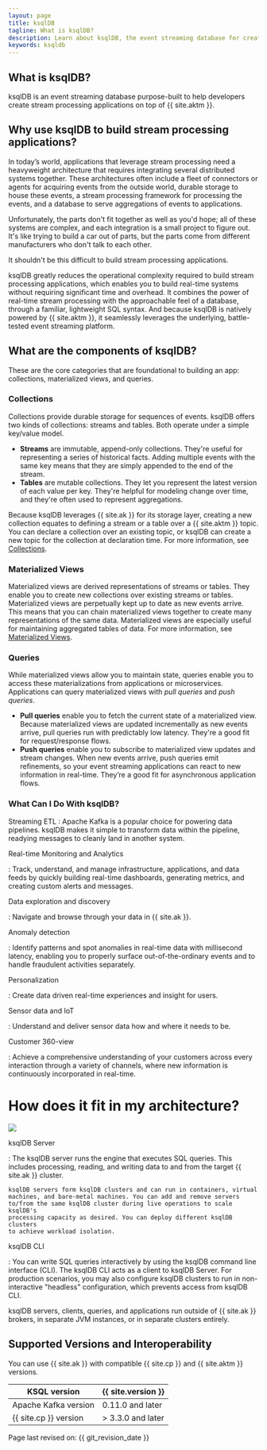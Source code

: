 ```yaml
---
layout: page
title: ksqlDB
tagline: What is ksqlDB?
description: Learn about ksqlDB, the event streaming database for creating stream processing applications with Apache Kafka®.
keywords: ksqldb
---
```


What is ksqlDB?
---------------

ksqlDB is an event streaming database purpose-built to help developers create
stream processing applications on top of {{ site.aktm }}.


Why use ksqlDB to build stream processing applications?
-------------------------------------------------------

In today’s world, applications that leverage stream processing need a
heavyweight architecture that requires integrating several distributed
systems together. These architectures often include a fleet of connectors
or agents for acquiring events from the outside world, durable storage to house
these events, a stream processing framework for processing the events, and a
database to serve aggregations of events to applications. 

Unfortunately, the parts don't fit together as well as you'd hope; all of these
systems are complex, and each integration is a small project to figure out.
It's like trying to build a car out of parts, but the parts come from different
manufacturers who don't talk to each other.

It shouldn't be this difficult to build stream processing applications.

ksqlDB greatly reduces the operational complexity required to build stream
processing applications, which enables you to build real-time systems without
requiring significant time and overhead. It combines the power of real-time
stream processing with the approachable feel of a database, through
a familiar, lightweight SQL syntax. And because ksqlDB is natively powered by
{{ site.aktm }}, it seamlessly leverages the underlying, battle-tested event
streaming platform.

What are the components of ksqlDB?
----------------------------------

These are the core categories that are foundational to building an app:
collections, materialized views, and queries.

### Collections

Collections provide durable storage for sequences of events. ksqlDB offers
two kinds of collections: streams and tables. Both operate under a simple
key/value model. 

- **Streams** are immutable, append-only collections. They're useful for
  representing a series of historical facts. Adding multiple events with the
  same key means that they are simply appended to the end of the stream.
- **Tables** are mutable collections. They let you represent the latest version
  of each value per key. They're helpful for modeling change over time, and
  they're often used to represent aggregations.

Because ksqlDB leverages {{ site.ak }} for its storage layer, creating a new
collection equates to defining a stream or a table over a {{ site.aktm }}
topic. You can declare a collection over an existing topic, or ksqlDB can
create a new topic for the collection at declaration time. For more information,
see [Collections](concepts/collections/index.md).

### Materialized Views

Materialized views are derived representations of streams or tables. They
enable you to create new collections over existing streams or tables.
Materialized views are perpetually kept up to date as new events arrive. This
means that you can chain materialized views together to create many
representations of the same data. Materialized views are especially useful for
maintaining aggregated tables of data. For more information,
see [Materialized Views](concepts/materialized-views.md).

### Queries

While materialized views allow you to maintain state, queries enable you to
access these materializations from applications or microservices. Applications
can query materialized views with *pull queries* and *push queries*.

- **Pull queries** enable you to fetch the current state of a materialized view.
  Because materialized views are updated incrementally as new events arrive,
  pull queries run with predictably low latency. They're a good fit for
  request/response flows.
- **Push queries** enable you to subscribe to materialized view updates and
  stream changes. When new events arrive, push queries emit refinements, so
  your event streaming applications can react to new information in real-time.
  They’re a good fit for asynchronous application flows.

### What Can I Do With ksqlDB?

Streaming ETL
:   Apache Kafka is a popular choice for powering data pipelines. ksqlDB
    makes it simple to transform data within the pipeline, readying
    messages to cleanly land in another system.

Real-time Monitoring and Analytics

:   Track, understand, and manage infrastructure, applications, and data
    feeds by quickly building real-time dashboards, generating metrics,
    and creating custom alerts and messages.

Data exploration and discovery

:   Navigate and browse through your data in {{ site.ak }}.

Anomaly detection

:   Identify patterns and spot anomalies in real-time data with
    millisecond latency, enabling you to properly surface out-of-the-ordinary
    events and to handle fraudulent activities separately.

Personalization

:   Create data driven real-time experiences and insight for users.

Sensor data and IoT

:   Understand and deliver sensor data how and where it needs to be.

Customer 360-view

:   Achieve a comprehensive understanding of your customers across every
    interaction through a variety of channels, where new information is
    continuously incorporated in real-time.

# How does it fit in my architecture?

![](img/ksql-architecture-and-components.png)

ksqlDB Server

:   The ksqlDB server runs the engine that executes SQL queries. This
    includes processing, reading, and writing data to and from the
    target {{ site.ak }} cluster.

    ksqlDB servers form ksqlDB clusters and can run in containers, virtual
    machines, and bare-metal machines. You can add and remove servers
    to/from the same ksqlDB cluster during live operations to scale ksqlDB's
    processing capacity as desired. You can deploy different ksqlDB clusters
    to achieve workload isolation.

ksqlDB CLI

:   You can write SQL queries interactively by using the ksqlDB command
    line interface (CLI). The ksqlDB CLI acts as a client to ksqlDB
    Server. For production scenarios, you may also configure ksqlDB clusters
    to run in non-interactive "headless" configuration, which prevents access
    from ksqlDB CLI.

ksqlDB servers, clients, queries, and applications run outside of {{ site.ak }}
brokers, in separate JVM instances, or in separate clusters entirely.

Supported Versions and Interoperability
---------------------------------------

You can use {{ site.ak }} with compatible {{ site.cp }} and {{ site.aktm }}
versions.

| KSQL version          | {{ site.version }} |
|-----------------------|--------------------|
| Apache Kafka version  | 0.11.0 and later   |
| {{ site.cp }} version | > 3.3.0 and later  |


Page last revised on: {{ git_revision_date }}
